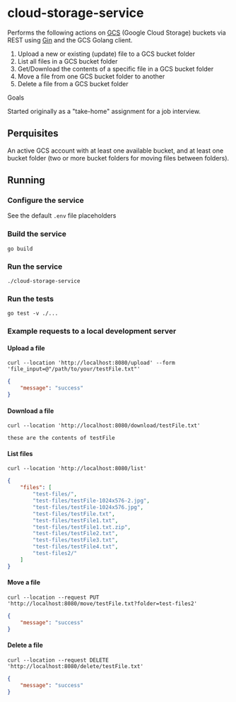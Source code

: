 # cloud-storage-service

Performs the following actions on [GCS](https://cloud.google.com/storage)
(Google Cloud Storage) buckets via REST using
[Gin](https://github.com/gin-gonic/gin) and the GCS Golang client.

1. Upload a new or existing (update) file to a GCS bucket folder
2. List all files in a GCS bucket folder
3. Get/Download the contents of a specific file in a GCS bucket folder
4. Move a file from one GCS bucket folder to another
5. Delete a file from a GCS bucket folder

Goals

Started originally as a "take-home" assignment for a job interview.

## Perquisites

An active GCS account with at least one available bucket, and at least one
bucket folder (two or more bucket folders for moving files between folders).

## Running

### Configure the service

See the default `.env` file placeholders

### Build the service

```shell
go build
```

### Run the service

```shell
./cloud-storage-service
```

### Run the tests

```shell
go test -v ./...
```

### Example requests to a local development server

#### Upload a file

```shell
curl --location 'http://localhost:8080/upload' --form 'file_input=@"/path/to/your/testFile.txt"'
```

```json
{
    "message": "success"
}
```

#### Download a file

```shell
curl --location 'http://localhost:8080/download/testFile.txt'
```

```text
these are the contents of testFile
```

#### List files

```shell
curl --location 'http://localhost:8080/list'
```

```json
{
    "files": [
        "test-files/",
        "test-files/testFile-1024x576-2.jpg",
        "test-files/testFile-1024x576.jpg",
        "test-files/testFile.txt",
        "test-files/testFile1.txt",
        "test-files/testFile1.txt.zip",
        "test-files/testFile2.txt",
        "test-files/testFile3.txt",
        "test-files/testFile4.txt",
        "test-files2/"
    ]
}
```

#### Move a file

```shell
curl --location --request PUT 'http://localhost:8080/move/testFile.txt?folder=test-files2'
```

```json
{
    "message": "success"
}
```

#### Delete a file

```shell
curl --location --request DELETE 'http://localhost:8080/delete/testFile.txt'
```

```json
{
    "message": "success"
}
```

